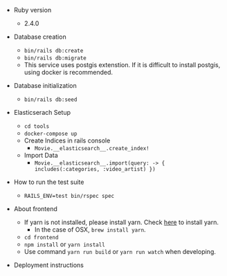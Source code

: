 * Ruby version
    - 2.4.0

* Database creation
    - `bin/rails db:create`
    - `bin/rails db:migrate`
    - This service uses postgis extenstion. If it is difficult to install postgis, using docker is recommended.

* Database initialization
    - `bin/rails db:seed`

* Elasticserach Setup
    - `cd tools`
    - `docker-compose up`
    - Create Indices in rails console
        - `Movie.__elasticsearch__.create_index!`
    - Import Data
        - `Movie.__elasticsearch__.import(query: -> { includes(:categories, :video_artist) })`

* How to run the test suite
    - `RAILS_ENV=test bin/rspec spec`

* About frontend
    - If yarn is not installed, please install yarn. Check [here](https://yarnpkg.com/lang/en/docs/install/) to install yarn.
        - In the case of OSX, `brew install yarn`.
    - `cd frontend`
    - `npm install` or `yarn install`
    - Use command `yarn run build` or `yarn run watch` when developing.

* Deployment instructions
